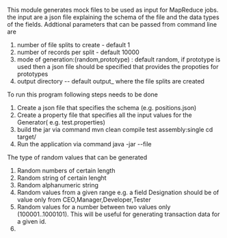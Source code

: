 This module generates mock files to be used as input for MapReduce jobs. the input are a json file explaining the schema of the file and the data types of the fields.
Addtional parameters that can be passed from command line are
1) number of file splits to create - default 1
2) number of records per split - default 10000
3) mode of generation:(random,prototype) : default random, if prototype is used then a json file should be specified that provides the propoties for prototypes
4) output directory -- default output_<currenttime> where the file splits are created

To run this program following steps needs to be done
1) Create a json file that specifies the schema (e.g. positions.json)
2) Create a property file that specifies all the input values for the Generator( e.g. test.properties)
3) build the jar via command 
			mvn clean compile test assembly:single
      cd target/
4) Run the application via command
     java -jar <generated jar file> --file <fully qualified name of propertiesfile>


The type of random values that can be generated
1) Random numbers of certain length
2) Random string of certain lenght
3) Random alphanumeric string
4) Random values from a given range e.g. a field Designation should be of value only from CEO,Manager,Developer,Tester
5) Random values for a number between two values only (100001..1000101).
   This will be useful for generating transaction data for a given id.
6)